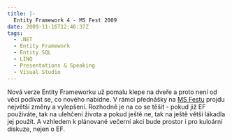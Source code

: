 ```yaml
---
title: |-
  Entity Framework 4 - MS Fest 2009
date: 2009-11-16T12:46:37Z
tags:
  - .NET
  - Entity Framework
  - Entity SQL
  - LINQ
  - Presentations & Speaking
  - Visual Studio
---
```

Nová verze Entity Frameworku už pomalu klepe na dveře a proto není od věci podívat se, co nového nabídne. V rámci přednášky na [MS Festu][1] projdu největší změny a vylepšení. Rozhodně je na co se těšit - pokud již EF používáte, tak na ulehčení života a pokud ještě ne, tak na ještě větší lákadla jej použít. A vzhledem k plánované večerní akci bude prostor i pro kuloární diskuze, nejen o EF.

[1]: http://www.ms-fest.cz/